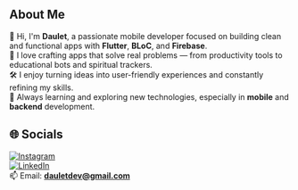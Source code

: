 ## About Me

👋 Hi, I'm **Daulet**, a passionate mobile developer focused on building clean and functional apps with **Flutter**, **BLoC**, and **Firebase**.  
📱 I love crafting apps that solve real problems — from productivity tools to educational bots and spiritual trackers.  
🛠️ I enjoy turning ideas into user-friendly experiences and constantly refining my skills.  
🌱 Always learning and exploring new technologies, especially in **mobile** and **backend** development.

## 🌐 Socials

[![Instagram](https://img.shields.io/badge/-Instagram-E4405F?style=flat-square&logo=instagram&logoColor=white)](https://instagram.com/daulet_dev)  
[![LinkedIn](https://img.shields.io/badge/-LinkedIn-0077B5?style=flat-square&logo=linkedin&logoColor=white)](https://linkedin.com/in/daulet-dev)  
📫 Email: **dauletdev@gmail.com**
